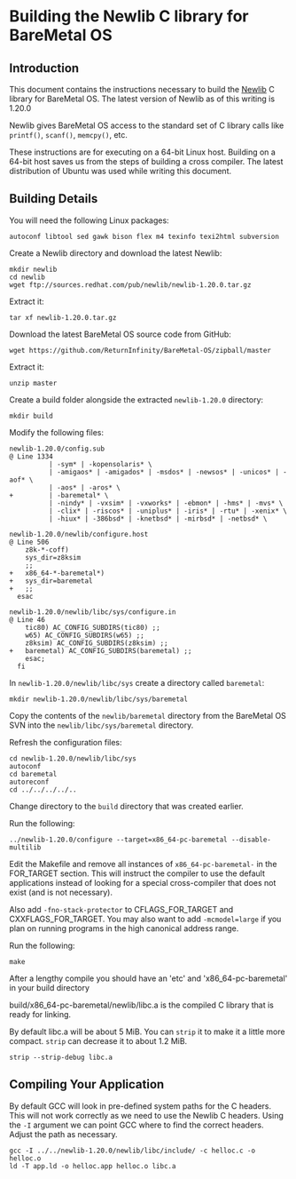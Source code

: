 Building the Newlib C library for BareMetal OS
==============================================

Introduction
------------

This document contains the instructions necessary to build the [Newlib](http://sourceware.org/newlib/) C library for BareMetal OS. The latest version of Newlib as of this writing is 1.20.0

Newlib gives BareMetal OS access to the standard set of C library calls like `printf()`, `scanf()`, `memcpy()`, etc.

These instructions are for executing on a 64-bit Linux host. Building on a 64-bit host saves us from the steps of building a cross compiler. The latest distribution of Ubuntu was used while writing this document.


Building Details
----------------

You will need the following Linux packages:

	autoconf libtool sed gawk bison flex m4 texinfo texi2html subversion

Create a Newlib directory and download the latest Newlib:

	mkdir newlib
	cd newlib
	wget ftp://sources.redhat.com/pub/newlib/newlib-1.20.0.tar.gz

Extract it:

	tar xf newlib-1.20.0.tar.gz

Download the latest BareMetal OS source code from GitHub:

	wget https://github.com/ReturnInfinity/BareMetal-OS/zipball/master

Extract it:

	unzip master

Create a build folder alongside the extracted `newlib-1.20.0` directory:

	mkdir build

Modify the following files:

	newlib-1.20.0/config.sub
	@ Line 1334
	  	      | -sym* | -kopensolaris* \
	  	      | -amigaos* | -amigados* | -msdos* | -newsos* | -unicos* | -aof* \
	  	      | -aos* | -aros* \
	+ 	      | -baremetal* \
	  	      | -nindy* | -vxsim* | -vxworks* | -ebmon* | -hms* | -mvs* \
	  	      | -clix* | -riscos* | -uniplus* | -iris* | -rtu* | -xenix* \
	  	      | -hiux* | -386bsd* | -knetbsd* | -mirbsd* | -netbsd* \
	
	newlib-1.20.0/newlib/configure.host
	@ Line 506
	    z8k-*-coff)
	  	sys_dir=z8ksim
	  	;;
	+   x86_64-*-baremetal*)
	+ 	sys_dir=baremetal
	+ 	;;
	  esac
	
	newlib-1.20.0/newlib/libc/sys/configure.in
	@ Line 46
	  	tic80) AC_CONFIG_SUBDIRS(tic80) ;;
	  	w65) AC_CONFIG_SUBDIRS(w65) ;;
	  	z8ksim) AC_CONFIG_SUBDIRS(z8ksim) ;;
	+ 	baremetal) AC_CONFIG_SUBDIRS(baremetal) ;;
	    esac;
	  fi

In `newlib-1.20.0/newlib/libc/sys` create a directory called `baremetal`:

	mkdir newlib-1.20.0/newlib/libc/sys/baremetal

Copy the contents of the `newlib/baremetal` directory from the BareMetal OS SVN into the `newlib/libc/sys/baremetal` directory.

Refresh the configuration files:

	cd newlib-1.20.0/newlib/libc/sys
	autoconf
	cd baremetal
	autoreconf
	cd ../../../../..

Change directory to the `build` directory that was created earlier.

Run the following:

	../newlib-1.20.0/configure --target=x86_64-pc-baremetal --disable-multilib

Edit the Makefile and remove all instances of `x86_64-pc-baremetal-` in the FOR_TARGET section. This will instruct the compiler to use the default applications instead of looking for a special cross-compiler that does not exist (and is not necessary).

Also add `-fno-stack-protector` to CFLAGS_FOR_TARGET and CXXFLAGS_FOR_TARGET. You may also want to add `-mcmodel=large` if you plan on running programs in the high canonical address range.

Run the following:

	make

After a lengthy compile you should have an 'etc' and 'x86_64-pc-baremetal' in your build directory

build/x86_64-pc-baremetal/newlib/libc.a is the compiled C library that is ready for linking.

By default libc.a will be about 5 MiB. You can `strip` it to make it a little more compact. `strip` can decrease it to about 1.2 MiB.

	strip --strip-debug libc.a

Compiling Your Application
--------------------------

By default GCC will look in pre-defined system paths for the C headers. This will not work correctly as we need to use the Newlib C headers. Using the `-I` argument we can point GCC where to find the correct headers. Adjust the path as necessary.

	gcc -I ../../newlib-1.20.0/newlib/libc/include/ -c helloc.c -o helloc.o
	ld -T app.ld -o helloc.app helloc.o libc.a
